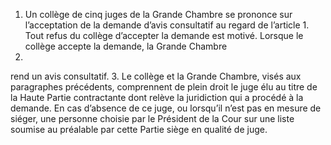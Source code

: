 1. Un collège de cinq juges de la Grande Chambre se prononce
sur l’acceptation de la demande d’avis consultatif au regard
de l’article 1. Tout refus du collège d’accepter la demande est
motivé.
Lorsque le collège accepte la demande, la Grande Chambre
2.
rend un avis consultatif.
3.
Le collège et la Grande Chambre, visés aux paragraphes
précédents, comprennent de plein droit le juge élu au titre de la
Haute Partie contractante dont relève la juridiction qui a procédé
à la demande. En cas d’absence de ce juge, ou lorsqu’il n’est pas
en mesure de siéger, une personne choisie par le Président de la
Cour sur une liste soumise au préalable par cette Partie siège en
qualité de juge.